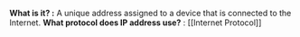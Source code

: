 **What is it? :** A unique address assigned to a device that is connected to the Internet.
**What protocol does IP address use?** : [[Internet Protocol]]
